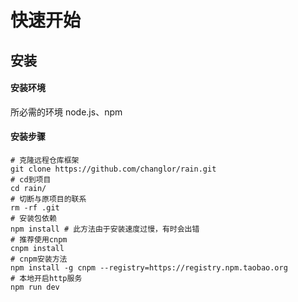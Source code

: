 # 快速开始
## 安装
#### 安装环境
所必需的环境 node.js、npm
#### 安装步骤
```
# 克隆远程仓库框架
git clone https://github.com/changlor/rain.git
# cd到项目
cd rain/
# 切断与原项目的联系
rm -rf .git
# 安装包依赖
npm install # 此方法由于安装速度过慢，有时会出错
# 推荐使用cnpm
cnpm install
# cnpm安装方法
npm install -g cnpm --registry=https://registry.npm.taobao.org
# 本地开启http服务
npm run dev
```
